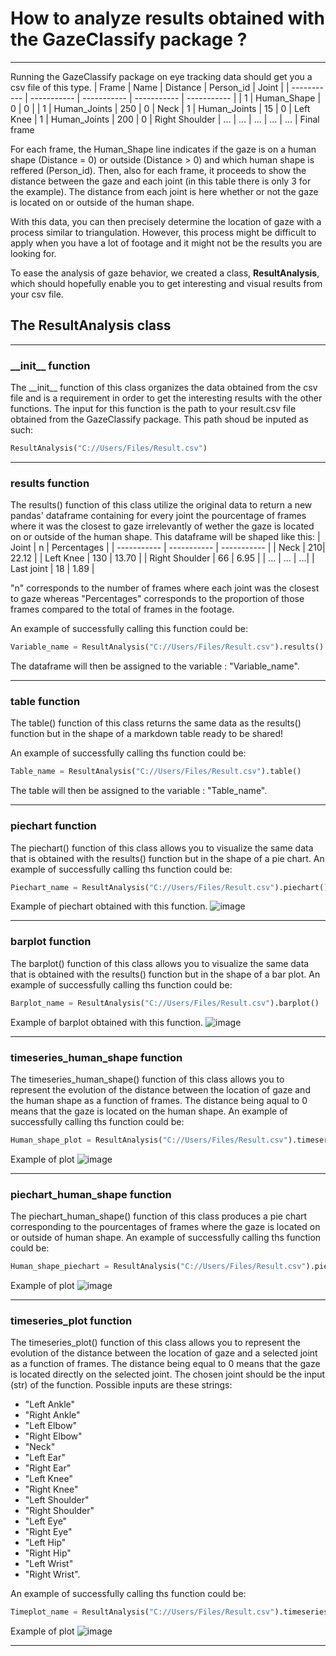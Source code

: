# How to analyze results obtained with the GazeClassify package ?
***
Running the GazeClassify package on eye tracking data should get you a csv file of this type.
| Frame     | Name | Distance | Person_id | Joint |
| ----------- | ----------- | ----------- | ----------- | ----------- |
| 1   | Human_Shape | 0 | 0 |
| 1   | Human_Joints | 250 | 0 | Neck
| 1   | Human_Joints | 15 | 0 | Left Knee
| 1   | Human_Joints | 200 | 0 | Right Shoulder
| ... | ... | ... | ... | ...
| Final frame

For each frame, the Human\_Shape line indicates if the gaze is on a human shape (Distance = 0) or outside (Distance > 0) and which human shape is reffered (Person_id). Then, also for each frame, it proceeds to show the distance between the gaze and each joint (in this table there is only 3 for the example). The distance from each joint is here whether or not the gaze is located on or outside of the human shape.

With this data, you can then precisely determine the location of gaze with a process similar to triangulation. However, this process might be difficult to apply when you have a lot of footage and it might not be the results you are looking for.

To ease the analysis of gaze behavior, we created a class, **ResultAnalysis**, which should hopefully enable you to get interesting and visual results from your csv file.

## The ResultAnalysis class
***
###  \_\_init\_\_ function
The \_\_init\_\_ function of this class organizes the data obtained from the csv file and is a requirement in order to get the interesting results with the other functions. The input for this function is the path to your result.csv file obtained from the GazeClassify package. This path shoud be inputed as such:
```Python
ResultAnalysis("C://Users/Files/Result.csv")
```
***
### results function
The results() function of this class utilize the original data to return a new pandas' dataframe containing for every joint the pourcentage of frames where it was the closest to gaze irrelevantly of wether the gaze is located on or outside of the human shape. This dataframe will be shaped like this: 
| Joint    | n | Percentages |
| ----------- | ----------- | ----------- |
| Neck | 210| 22.12 |
| Left Knee | 130 | 13.70 |
| Right Shoulder | 66 | 6.95 |
| ... | ... | ...|
| Last joint | 18 | 1.89 |

"n" corresponds to the number of frames where each joint was the closest to gaze whereas "Percentages" corresponds to the proportion of those frames compared to the total of frames in the footage.

An example of successfully calling this function could be: 
```Python
Variable_name = ResultAnalysis("C://Users/Files/Result.csv").results()
```
The dataframe will then be assigned to the variable : "Variable\_name".
***
### table function
The table() function of this class returns the same data as the results() function but in the shape of a markdown table ready to be shared!

An example of successfully calling ths function could be:
```Python
Table_name = ResultAnalysis("C://Users/Files/Result.csv").table()
```
The table will then be assigned to the variable : "Table\_name".
***
### piechart function
The piechart() function of this class allows you to visualize the same data that is obtained with the results() function but in the shape of a pie chart.
An example of successfully calling ths function could be:
```Python
Piechart_name = ResultAnalysis("C://Users/Files/Result.csv").piechart()
```    
Example of piechart obtained with this function.
![image](images/piechart.png)
***
### barplot function
The barplot() function of this class allows you to visualize the same data that is obtained with the results() function but in the shape of a bar plot.
An example of successfully calling ths function could be:
```Python
Barplot_name = ResultAnalysis("C://Users/Files/Result.csv").barplot()
```    
Example of barplot obtained with this function.
![image](images/barplot.png)
***
### timeseries\_human\_shape function
The timeseries\_human\_shape() function of this class allows you to represent the evolution of the distance between the location of gaze and the human shape as a function of frames. The distance being aqual to 0 means that the gaze is located on the human shape.
An example of successfully calling ths function could be:
```Python
Human_shape_plot = ResultAnalysis("C://Users/Files/Result.csv").timeseries_human_shape()
```
Example of plot
![image](images/timeseries_hs.png)
***
### piechart\_human\_shape function
The piechart\_human\_shape() function of this class produces a pie chart corresponding to the pourcentages of frames where the gaze is located on or outside of human shape.
An example of successfully calling ths function could be:
```Python
Human_shape_piechart = ResultAnalysis("C://Users/Files/Result.csv").piechart_human_shape()
```
Example of plot
![image](images/hs_piechart.png)
***
### timeseries\_plot function
The timeseries\_plot() function of this class allows you to represent the evolution of the distance between the location of gaze and a selected joint as a function of frames. The distance being equal to 0 means that the gaze is located directly on the selected joint.
The chosen joint should be the input (str) of the function. Possible inputs are these strings:
- "Left Ankle"
- "Right Ankle"
- "Left Elbow"
- "Right Elbow"
- "Neck"
- "Left Ear"
- "Right Ear"
- "Left Knee"
- "Right Knee"
- "Left Shoulder"
- "Right Shoulder"
- "Left Eye"
- "Right Eye"
- "Left Hip"
- "Right Hip"
- "Left Wrist"
- "Right Wrist". 

An example of successfully calling ths function could be:
```Python
Timeplot_name = ResultAnalysis("C://Users/Files/Result.csv").timeseries_plot("Neck")
```
Example of plot
![image](images/timeseries_joint.png)
***